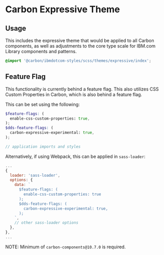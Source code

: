 # Carbon Expressive Theme

## Usage

This includes the expressive theme that would be applied to all Carbon
components, as well as adjustments to the core type scale for IBM.com Library
components and patterns.

```css
@import '@carbon/ibmdotcom-styles/scss/themes/expressive/index';
```

## Feature Flag

This functionality is currently behind a feature flag. This also utilizes CSS
Custom Properties in Carbon, which is also behind a feature flag.

This can be set using the following:

```scss
$feature-flags: (
  enable-css-custom-properties: true,
);
$dds-feature-flags: (
  carbon-expressive-experimental: true,
);

// application imports and styles
```

Alternatively, if using Webpack, this can be applied in `sass-loader`:

```javascript
...
{
  loader: 'sass-loader',
  options: {
    data: `
      $feature-flags: (
        enable-css-custom-properties: true
      );
      $dds-feature-flags: (
        carbon-expressive-experimental: true,
      );
    `,
    // other sass-loader options
  },
},
...
```

NOTE: Minimum of `carbon-components@10.7.0` is required.

